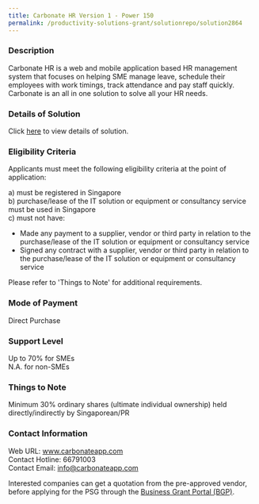 ```yaml
---
title: Carbonate HR Version 1 - Power 150
permalink: /productivity-solutions-grant/solutionrepo/solution2864
---
```


### Description

Carbonate HR is a web and mobile application based HR management system that focuses on helping SME manage leave, schedule their employees with work timings, track attendance and pay staff quickly. Carbonate is an all in one solution to solve all your HR needs.

### Details of Solution

Click <a href='https://www.gobusiness.gov.sg/images/psg/Carbonate_HR_20210495_Desensitised_Annex_3_Part_4.pdf' target='_blank' rel='noopener'>here</a> to view details of solution.

### Eligibility Criteria

Applicants must meet the following eligibility criteria at the point of application:

a) must be registered in Singapore <br>
b) purchase/lease of the IT solution or equipment or consultancy service must be used in Singapore <br>
c) must not have:
- Made any payment to a supplier, vendor or third party in relation to the purchase/lease of the IT solution or equipment or consultancy service
- Signed any contract with a supplier, vendor or third party in relation to the purchase/lease of the IT solution or equipment or consultancy service

Please refer to 'Things to Note' for additional requirements.

### Mode of Payment
Direct Purchase

### Support Level
Up to 70% for SMEs <br>
N.A. for non-SMEs

### Things to Note
Minimum 30% ordinary shares (ultimate individual ownership) held directly/indirectly by Singaporean/PR

### Contact Information
Web URL: www.carbonateapp.com <br>Contact Hotline: 66791003 <br>Contact Email: info@carbonateapp.com <br>

Interested companies can get a quotation from the pre-approved vendor, before applying for the PSG through the <a target='_blank' rel='noopener' href='https://www.businessgrants.gov.sg/'>Business Grant Portal (BGP)</a>.
